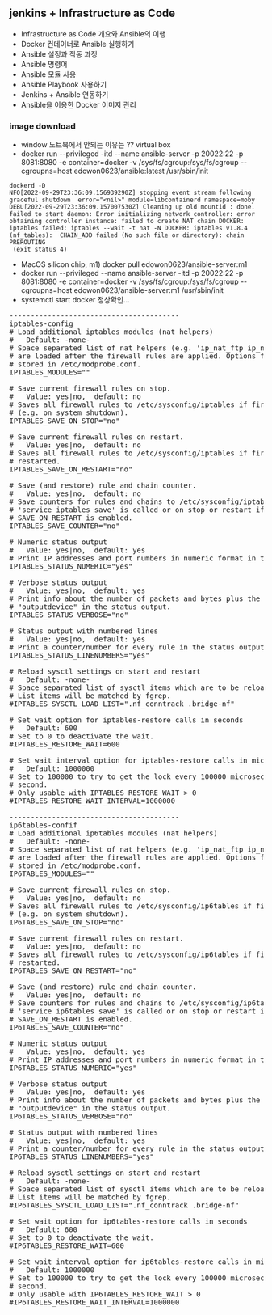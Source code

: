 ## jenkins + Infrastructure as Code

* Infrastructure as Code 개요와 Ansible의 이행
* Docker 컨테이너로 Ansible 실행하기
* Ansible 설정과 작동 과정
* Ansible 명령어
* Ansible 모듈 사용
* Ansible Playbook 사용하기
* Jenkins + Ansible 연동하기
*  Ansible을 이용한 Docker 이미지 관리


### image download
* window 노트북에서 안되는 이유는 ?? virtual box 
* docker run --privileged -itd --name ansible-server -p 20022:22 -p 8081:8080 -e container=docker -v /sys/fs/cgroup:/sys/fs/cgroup --cgroupns=host edowon0623/ansible:latest /usr/sbin/init

```
dockerd -D
NFO[2022-09-29T23:36:09.156939290Z] stopping event stream following graceful shutdown  error="<nil>" module=libcontainerd namespace=moby
DEBU[2022-09-29T23:36:09.157007530Z] Cleaning up old mountid : done.
failed to start daemon: Error initializing network controller: error obtaining controller instance: failed to create NAT chain DOCKER: iptables failed: iptables --wait -t nat -N DOCKER: iptables v1.8.4 (nf_tables):  CHAIN_ADD failed (No such file or directory): chain PREROUTING
 (exit status 4)
```
* MacOS silicon chip, m1) docker pull edowon0623/ansible-server:m1
* docker run --privileged --name ansible-server -itd -p 20022:22 -p 8081:8080 -e container=docker -v /sys/fs/cgroup:/sys/fs/cgroup --cgroupns=host edowon0623/ansible-server:m1 /usr/sbin/init
* systemctl start docker 정상확인...

<pre>
----------------------------------------
iptables-config
# Load additional iptables modules (nat helpers)
#   Default: -none-
# Space separated list of nat helpers (e.g. 'ip_nat_ftp ip_nat_irc'), which
# are loaded after the firewall rules are applied. Options for the helpers are
# stored in /etc/modprobe.conf.
IPTABLES_MODULES=""

# Save current firewall rules on stop.
#   Value: yes|no,  default: no
# Saves all firewall rules to /etc/sysconfig/iptables if firewall gets stopped
# (e.g. on system shutdown).
IPTABLES_SAVE_ON_STOP="no"

# Save current firewall rules on restart.
#   Value: yes|no,  default: no
# Saves all firewall rules to /etc/sysconfig/iptables if firewall gets
# restarted.
IPTABLES_SAVE_ON_RESTART="no"

# Save (and restore) rule and chain counter.
#   Value: yes|no,  default: no
# Save counters for rules and chains to /etc/sysconfig/iptables if
# 'service iptables save' is called or on stop or restart if SAVE_ON_STOP or
# SAVE_ON_RESTART is enabled.
IPTABLES_SAVE_COUNTER="no"

# Numeric status output
#   Value: yes|no,  default: yes
# Print IP addresses and port numbers in numeric format in the status output.
IPTABLES_STATUS_NUMERIC="yes"

# Verbose status output
#   Value: yes|no,  default: yes
# Print info about the number of packets and bytes plus the "input-" and
# "outputdevice" in the status output.
IPTABLES_STATUS_VERBOSE="no"

# Status output with numbered lines
#   Value: yes|no,  default: yes
# Print a counter/number for every rule in the status output.
IPTABLES_STATUS_LINENUMBERS="yes"

# Reload sysctl settings on start and restart
#   Default: -none-
# Space separated list of sysctl items which are to be reloaded on start.
# List items will be matched by fgrep.
#IPTABLES_SYSCTL_LOAD_LIST=".nf_conntrack .bridge-nf"

# Set wait option for iptables-restore calls in seconds
#   Default: 600
# Set to 0 to deactivate the wait.
#IPTABLES_RESTORE_WAIT=600

# Set wait interval option for iptables-restore calls in microseconds
#   Default: 1000000
# Set to 100000 to try to get the lock every 100000 microseconds, 10 times a
# second.
# Only usable with IPTABLES_RESTORE_WAIT > 0
#IPTABLES_RESTORE_WAIT_INTERVAL=1000000

----------------------------------------
ip6tables-confif
# Load additional ip6tables modules (nat helpers)
#   Default: -none-
# Space separated list of nat helpers (e.g. 'ip_nat_ftp ip_nat_irc'), which
# are loaded after the firewall rules are applied. Options for the helpers are
# stored in /etc/modprobe.conf.
IP6TABLES_MODULES=""

# Save current firewall rules on stop.
#   Value: yes|no,  default: no
# Saves all firewall rules to /etc/sysconfig/ip6tables if firewall gets stopped
# (e.g. on system shutdown).
IP6TABLES_SAVE_ON_STOP="no"

# Save current firewall rules on restart.
#   Value: yes|no,  default: no
# Saves all firewall rules to /etc/sysconfig/ip6tables if firewall gets
# restarted.
IP6TABLES_SAVE_ON_RESTART="no"

# Save (and restore) rule and chain counter.
#   Value: yes|no,  default: no
# Save counters for rules and chains to /etc/sysconfig/ip6tables if
# 'service ip6tables save' is called or on stop or restart if SAVE_ON_STOP or
# SAVE_ON_RESTART is enabled.
IP6TABLES_SAVE_COUNTER="no"

# Numeric status output
#   Value: yes|no,  default: yes
# Print IP addresses and port numbers in numeric format in the status output.
IP6TABLES_STATUS_NUMERIC="yes"

# Verbose status output
#   Value: yes|no,  default: yes
# Print info about the number of packets and bytes plus the "input-" and
# "outputdevice" in the status output.
IP6TABLES_STATUS_VERBOSE="no"

# Status output with numbered lines
#   Value: yes|no,  default: yes
# Print a counter/number for every rule in the status output.
IP6TABLES_STATUS_LINENUMBERS="yes"

# Reload sysctl settings on start and restart
#   Default: -none-
# Space separated list of sysctl items which are to be reloaded on start.
# List items will be matched by fgrep.
#IP6TABLES_SYSCTL_LOAD_LIST=".nf_conntrack .bridge-nf"

# Set wait option for ip6tables-restore calls in seconds
#   Default: 600
# Set to 0 to deactivate the wait.
#IP6TABLES_RESTORE_WAIT=600

# Set wait interval option for ip6tables-restore calls in microseconds
#   Default: 1000000
# Set to 100000 to try to get the lock every 100000 microseconds, 10 times a
# second.
# Only usable with IP6TABLES_RESTORE_WAIT > 0
#IP6TABLES_RESTORE_WAIT_INTERVAL=1000000

</pre>

